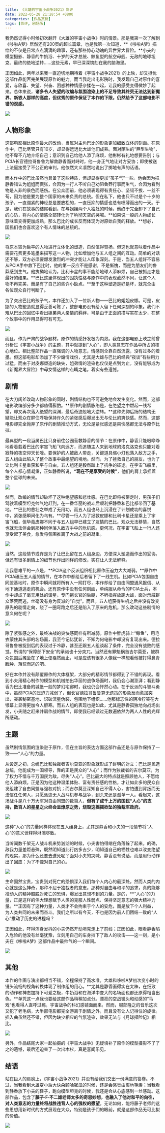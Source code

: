 ```yaml
---
title: 《大雄的宇宙小战争2021》影评
date: 2022-05-28 21:28:54 +0800
categories: [作品赏析]
tags: [影评, 剧场版]
---
```



我仍然记得小时候初次翻开《大雄的宇宙小战争》时的情景。那是我第一次了解到《哆啦A梦》居然还有200页的超长篇章，也是我第一次知道，**《哆啦A梦》描绘的不仅是日常点点滴滴的趣事，还有那些惊心动魄的异世界大冒险。**小夫的模型摄影、静香的牛奶浴、十岁的天才总统、鲸鱼型的航空母舰、无敌的地球坦克、最终的绝地逆转……这些元素，早已深深镌刻在我的脑海里。

正因如此，两年以来我一直迫切地期待着《宇宙小战争2021》的上映，却又担忧这部作品能否完美展现原作的魅力。而当我走出电影院时，我发现自己对原作的喜爱，与欣喜、失望、兴奋、困惑种种情感杂揉在一起，让我的感受变得微妙了起来。总体来说，**诸多令人失望的改编与氛围渲染上的不足导致其终究无法达到新魔界、新铁人那样的高度，但优秀的原作保证了本作的下限，仍然给予了这部电影不错的观感。**

![](https://pic3.zhimg.com/80/v2-a117e474195043e371626933fa9c91a7_1440w.jpg?source=c8b7c179)

## 人物形象

这部电影相比原作最大的改动，当属对主角巴比的形象更加细致立体的刻画。在原作中，巴比尽管只有10岁，却显得远远比大雄他们成熟。面对陌生的“巨型生物”，他不卑不亢地介绍自己；意识到自己给他人添了麻烦，他彬彬有礼地想要告别；与PCIA长官德拉哥鲁鲁为解救静香而对峙时，他一身正气地让对方妥协；即使被送上法庭接受了不公正的审判，他依然大义凛然地说出了掷地有声的话语。

而本作中的巴比虽然也具备了这些特质，但却显得更加“孩子气”一些。他会因为把静香错认为姐姐而慌张，会因为一行人不听自己劝阻鲁莽行事而生气，会因为看到物是人非的景色而感伤。在公众面前，他必须表现得有责任心、坚韧不拔、一丝不苟，因为他是要为整个国家的未来负责的总统。但在私下，他也只不过是个十岁的孩子，一直绷紧的神经总是要放松的，一直压抑的情感也总有喷薄而出的一天。于是，我们在故事的结尾看到，在与姐姐两个人独处的时候，他终于完全卸下了自己的心防，将内心的情感全部转化为了响彻天空的哭喊。**如果说一般的人物成长意味着变得更加成熟，那么巴比的成长反而体现为对原始自我的释放。**想必，国民们也会喜欢这个有人情味的总统的。

![](https://picx.zhimg.com/80/v2-be3dad090cd5c7eeff8ed511004985c9_1440w.jpg?source=c8b7c179)

将原本较为扁平的人物进行立体化的塑造，自然值得赞扬。但这也就意味着作品中需要花费更多笔墨来描写这一人物，比如增加他与五人组之间的互动。简单的对话还不够，双方必须要爆发激烈的冲突才能让人印象深刻。于是，当五人组好不容易从PCIA手中救下巴比时，他的第一反应不是感谢，不是惭愧，而是为朋友们的鲁莽感到生气。他执拗地认为，比利卡星的事不能给地球人添麻烦，自己被抓走才是最好的结果。**巴比这里体现出的固执性格与原作中的表现截然不同，让这个人物不再完美，而是有了自己的些许小缺点。**至于这种塑造是好是坏，就完全由各位观众自行判断了。

为了突出巴比的孩子气，本作还加入了一位新人物——巴比的姐姐皮娜。可是，皮娜的人物塑造就显得乏善可陈了，整部电影没有给人留下任何深刻的印象。我们不难从巴比的回忆中看出姐弟两人亲情的羁绊，可是由于正面的描写实在太少，在整个故事中的作用显得可有可无。

![](https://pic1.zhimg.com/80/v2-efed5d91e00fc12f0a93d936c73606eb_1440w.jpg?source=c8b7c179)

而且，作为严肃的战争题材，原作的情感抒发极为内敛。我在这部电影上映之前曾分析过《宇宙小战争》的主题，其中就提到“人心”，即人类意志在作品中所占的核心地位。相比整部作品一直强调的人物意志，情感则全靠自然流露，没有过多的着墨。但这部电影却添加了不少煽情戏份，尤其是大雄与巴比的经典“夜谈”有些用力过猛。而由于对皮娜塑造的缺失，姐弟情的渲染也仅仅是点到为止，没有能够成为《新魔界大冒险》中母女情这样的点睛之笔，着实有些遗憾。

## 剧情

在大刀阔斧改动人物形象的同时，剧情结构也不可避免地会发生变化。然而，这部电影改编部分多少都值得斟酌。**原作的剧情脉络是，在绝望之中燃起一线希望，却又再次落入绝望的深渊，最后奇迹般地大逆转。**这种先抑后扬的结构无疑能让观众在屏住呼吸保持许久的紧张感后爆发出无与伦比的爽快感。然而，这部电影却完全抛弃了原作的剧情推动方式，无论是紧张感还是爽快感都无法与原作比拟。

最典型的一段当属巴比只身前往公园营救静香的情节：在原作中，静香只能眼睁睁地看着载着巴比的宇宙飞船飞向远方，而追随主人来到地球的洛克洛克也只能对着寂静的夜空仰天长嚎。要保护的人被敌人带走，关键道具缩小灯也落入敌方之手，五人组由此陷入了整个故事中最绝望的境地。然而，为了拯救自己的朋友，也为了让比利卡星重获和平与自由，五人组还是毅然踏上了抗争的征途。在宇宙飞船里，每个人都心情凝重，正如静香所说，**“现在不是享受的时候”**，他们的肩上承担着整个星球的未来。

![](https://pica.zhimg.com/80/v2-843ac26f005fcbe78b91a555777331f5_1440w.jpg?source=c8b7c179)

然而，改编的情节却破坏了这种绝望感和悲壮感。在巴比即将被带走时，男孩子们驾驶着模型坦克帅气地赶到，在一番华丽的战斗后顺利把静香和巴比都带回了基地。**巴比的悲壮之举成了无用功，而五人组也马上沉浸在了计划成功的喜悦中，紧张感瞬间化为乌有。**尽管一行人为了拯救皮娜和比利卡星还是乘上了宇宙飞船，但毕竟皮娜不同于与五人组早已建立了友情的巴比，观众无法移情，自然也就无法体会到那种同伴落入敌方手中的危机感。更何况，在宇宙飞船上一行人还享受起了美食，愈发将氛围推离了大战之前的凝重。

![](https://picx.zhimg.com/80/v2-e0e80e59785a8ee41fb2d017104a4cae_1440w.jpg?source=c8b7c179)

当然，这段情节或许是为了让巴比留在五人组身边，方便深入塑造而作出的妥协。但还有很多剧情上的细节也作出同样的修改，实在让人无法解释。

让我意难平的一点是，**PCIA这个反派组织相比原作压迫力大大减弱。**原作中PCIA碾压五人组的情节，在本作中都给后者留下了一线生机。比如PCIA包围自由同盟基地时，原作中瞬间就将所有人一网打尽，本作却给了自由同盟通风报信、从地下通道逃走的机会。还有原作中没有任何刻画，单纯服从命令的PCIA士兵，本作中却成了毫无用处的谐星，专门拖长官的后腿，不听指挥放跑大雄，面对示威群众落荒而逃，丝毫没有身为反派的“自觉”。而且，五人组获得生机之后并没有改变原先的剧情走向，绕了一圈弯路之后还是陷入了原来的危机，那么改动这些剧情的意义何在呢？

![](https://pica.zhimg.com/80/v2-3f1fbc876c6820168a9b8bc1f83da4c0_1440w.jpg?source=c8b7c179)

除了紧张感之外，最终决战的爽快感同样有所减弱。原作中胖虎骑上“鲸鱼”，用毛衣蒙住其头部的名场面，我至今记忆犹新，不知为何电影中却没有复现出来。德拉哥鲁鲁被捉到后的表现过于冷静，甚至还跟五人组谈起了条件，完全没有战败的感觉。所谓的“保障部下安全”的承诺也十分突兀。当然还有罪魁祸首吉尔莫亚，被群众包围后瘫坐在了地上便戛然而止，可是应该有很多人像我一样想看他被打得鼻青脸肿、落荒而逃的吧。

好在本作并没有颠覆原作的大体框架，大部分的精彩情节都得到了不错的再现。看到小夫用精心制作的模型和机械拍出华丽的战争场面时，我仍会心潮澎湃；看到静香为巴比准备的城堡一般的梦幻宅邸时，我也仍会怦然心动。在于反派的斗智斗勇中，虽然PCIA的压迫力减弱了，但长官德拉哥鲁鲁算无遗策的形象反而愈加突出，突袭秘密基地、识破流星伪装、包围地下组织……他那标志性的阴冷狞笑在大银幕上显得更加令人胆寒。而五人组的表现也是如此，尤其是静香孤独地向战场出发，小夫随之赶来并肩作战的情节，即使我已经读过无数遍依然为两人人性的光辉所感动。

## 主题

虽然剧情氛围的渲染逊于原作，但在主旨的表达方面这部作品还是与原作保持了一致——“人心”的力量。

从设定之初，总统巴比和独裁者吉尔莫亚的形象就形成了鲜明的对立：巴比是民选总统，他能成为一国领导，靠的正是民众的“人心”；而作为独裁者的吉尔莫亚，为了权力不惜与千万国民为敌，尽失“人心”。巴比最大的特点就是照顾他人，不愿给他人添麻烦。正是因为他这种温柔体贴、富有责任感的性格，才让如此多的民众自发组建了自由同盟与强权对抗；而吉尔莫亚深知自己不得人心，害怕遭到背叛而无法信任任何人，只愿派遣无人战斗机参与战争，到头来还是孤单一人。看起来，这场战斗是八十万大军对自由同盟的数百人，**但有了成千上万的国民“人心”的支持，数百人的星星之火终会呈燎原之势，烧毁这摇摇欲坠的独裁军政府。**

![](https://picx.zhimg.com/80/v2-4b74cdaa54b552ce45a04dded6663e7a_1440w.jpg?source=c8b7c179)

这种“人心”的力量同样体现在五人组身上，尤其是静香和小夫的一段情节将“人心”的意义诠释得淋漓尽致。

当听闻数千架无人战斗机来势汹汹的时候，小夫害怕得缩在角落躲了起来。的确，敌我力量差距悬殊，既然明知道此行凶多吉少，明知道自己的牺牲也难以改变绝望的现实，那为什么还要去送死呢？面对小夫的哭喊，静香没有说话，而是用行动作出了回应：为了不愧对自己的心。

![](https://pic3.zhimg.com/80/v2-819e0fd72bd8fb1d4b5154ec519e84e2_1440w.jpg?source=c8b7c179)

生命固然宝贵，宝贵到对死亡的恐惧深入我们每个人内心的最深处。然而人类的内心就是这么神奇，那种不屈于独裁者的意志，那种对自由与和平的追求，真的能够推动人的精神超脱对死亡的恐惧，爆发出意想不到的力量。是的，**“人心”的力量，正是这样的伟大理想赋予人类的克服人性弱点、保持坚定意志的强大精神力量。**正因有了这种力量，人类才不会拘束于个人的安危，而是放下个人利益，为人类共同的未来而奋斗。我们之所以有今天，不也是因为前人们团结一致的“人心”推动了历史的进程吗？

正因如此，吓得浑身发抖的小夫仍然开动坦克走上了前线；正因如此，眼看静香陷入危险的他没有丝毫犹豫，立刻用自己的车身挡下了敌人的攻击——这一刻，是小夫在《哆啦A梦》这部作品中最帅气的一个瞬间。

![](https://picx.zhimg.com/80/v2-4f31266046c4b9be4216f740fc17c42e_1440w.jpg?source=c8b7c179)

## 其他

本作的作画与演出都相当不错，全程保持了高水准，大雄和哆啦A梦初次变小时的镜头流畅的视角转换体现了制作组的用心。**尤其是静香画得实在太棒，在细致的动作和神态加持下可爱之极，牛奶浴和在海洋中变大的名场面也都还原得相当出色。**单凭这一点我也要给这部作品稍稍加点分。漂亮的空战镜头和动感的“马戏”也看得人直呼过瘾，宇宙战争的科幻感铺面而来。然而，服部隆之的音乐这次又犯了老毛病，大半部电影都完全游离于剧情之外，而且没有让人记得住的旋律。插入曲虽然还不错，但因为缺少相应的气氛渲染，效果无法与《月球探险记》相比。

![](https://picx.zhimg.com/80/v2-5763f41ab82734c2539b3f0a76f82e98_1440w.jpg?source=c8b7c179)

另外，作品结尾大家一起拍摄的《宇宙大战争》无疑填补了原作的模型摄影不了了之的遗憾，最后还迫害了一次出木杉，真是喜闻乐见。

## 结语

站在巨人的肩膀上，《宇宙小战争2021》并没有给我们交出一份满意的答卷。不过，当我看到大雄变小后大快朵颐哈密瓜的时候，还是会感觉由衷地艳羡；当我看到静香放下小夫的鞋子，跑向模型坦克的时候，我还是会从心底感到一丝感动。这部作品，包含了**藤子·F·不二雄老师太多的奇思妙想，也融入了他对和平的向往，对人类意志的力量终将战胜违背人心的强权的愿望**。无论如何，能将藤子老师的这些思想用新时代的方式展现在大众，特别是孩子们的眼前，就是这部作品无可比拟的价值。

![](https://pic4.zhimg.com/80/v2-f015f5a8e1e1a630f1d3bcd11a6e07a9_1440w.jpg?source=c8b7c179)